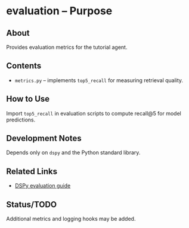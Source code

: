 # evaluation – Purpose

## About
Provides evaluation metrics for the tutorial agent.

## Contents
- `metrics.py` – implements `top5_recall` for measuring retrieval quality.

## How to Use
Import `top5_recall` in evaluation scripts to compute recall@5 for model predictions.

## Development Notes
Depends only on `dspy` and the Python standard library.

## Related Links
- [DSPy evaluation guide](https://dspy.ai)

## Status/TODO
Additional metrics and logging hooks may be added.
